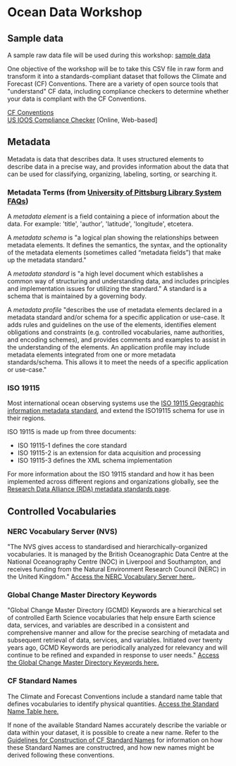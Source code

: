 # Ocean Data Workshop

## Sample data

A sample raw data file will be used during this workshop:
[sample data](sample_data/wsp_wave_buoy_raw.csv)

One objective of the workshop will be to take this CSV file in raw form and transform it into a standards-compliant dataset that follows the Climate and Forecast (CF) Conventions. There are a variety of open source tools that "understand" CF data, including compliance checkers to determine whether your data is compliant with the CF Conventions.

[CF Conventions](https://cfconventions.org)  
[US IOOS Compliance Checker](https://compliance.ioos.us/index.html) [Online, Web-based]

## Metadata
Metadata is data that describes data. It uses structured elements to describe data in a precise way, and provides information about the data that can be used for classifying, organizing, labeling, sorting, or searching it. 

### Metadata Terms (from [University of Pittsburg Library System FAQs](https://pitt.libanswers.com/faq/214800))

A *metadata element* is a field containing a piece of information about the data. For example: 'title', 'author', 'latitude', 'longitude', etcetera.

A *metadata schema* is "a logical plan showing the relationships between metadata elements. It defines the semantics, the syntax, and the optionality of the metadata elements (sometimes called “metadata fields”) that make up the metadata standard."

A *metadata standard* is "a high level document which establishes a common way of structuring and understanding data, and includes principles and implementation issues for utilizing the standard." A standard is a schema that is maintained by a governing body.

A *metadata profile* "describes the use of metadata elements declared in a metadata standard and/or schema for a specific application or use-case. It adds rules and guidelines on the use of the elements, identifies element obligations and constraints (e.g. controlled vocabularies, name authorities, and encoding schemes), and provides comments and examples to assist in the understanding of the elements. An application profile may include metadata elements integrated from one or more metadata standards/schema. This allows it to meet the needs of a specific application or use-case."

### ISO 19115
Most international ocean observing systems use the [ISO 19115 Geographic information metadata standard](https://www.iso.org/standard/53798.html), and extend the ISO19115 schema for use in their regions. 

ISO 19115 is made up from three documents:
* ISO 19115-1 defines the core standard
* ISO 19115-2 is an extension for data acquisition and processing
* ISO 19115-3 defines the XML schema implementation

For more information about the ISO 19115 standard and how it has been implemented across different regions and organizations globally, see the [Research Data Alliance (RDA) metadata standards page](https://rdamsc.bath.ac.uk/msc/m22).

## Controlled Vocabularies

### NERC Vocabulary Server (NVS)

"The NVS gives access to standardised and hierarchically-organized vocabularies. It is managed by the British Oceanographic Data Centre at the National Oceanography Centre (NOC) in Liverpool and Southampton, and receives funding from the Natural Environment Research Council (NERC) in the United Kingdom." [Access the NERC Vocabulary Server here.](http://vocab.nerc.ac.uk).

### Global Change Master Directory Keywords

"Global Change Master Directory (GCMD) Keywords are a hierarchical set of controlled Earth Science vocabularies that help ensure Earth science data, services, and variables are described in a consistent and comprehensive manner and allow for the precise searching of metadata and subsequent retrieval of data, services, and variables. Initiated over twenty years ago, GCMD Keywords are periodically analyzed for relevancy and will continue to be refined and expanded in response to user needs." [Access the Global Change Master Directory Keywords here.](https://www.earthdata.nasa.gov/learn/find-data/idn/gcmd-keywords)

### CF Standard Names

The Climate and Forecast Conventions include a standard name table that defines vocabularies to identify physical quantities. [Access the Standard Name Table here.](https://cfconventions.org/Data/cf-standard-names/current/build/cf-standard-name-table.html)

If none of the available Standard Names accurately describe the variable or data within your dataset, it is possible to create a new name. Refer to the [Guidelines for Construction of CF Standard Names](http://cfconventions.org/Data/cf-standard-names/docs/guidelines.html) for information on how these Standard Names are constructred, and how new names might be derived following these conventions.
